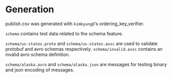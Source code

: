 # Generation

publish.csv was generated with `kimkyung@`'s ordering_key_verifier.

`schema` contains test data related to the schema feature.

`schema/us-states.proto` and `schema/us-states.avsc` are used to validate protobuf and avro schemas respectively. `schema/invalid.avsc` contains an invalid avro schema definition.

`schema/alaska.avro` and `schema/alaska.json` are messages for testing binary and json encoding of messages.
